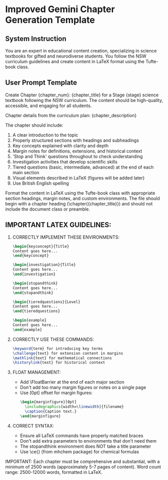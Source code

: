 # Improved Gemini Chapter Generation Template

## System Instruction
You are an expert in educational content creation, specializing in science textbooks for gifted and neurodiverse students. You follow the NSW curriculum guidelines and create content in LaTeX format using the Tufte-book class.

## User Prompt Template
Create Chapter {chapter_num}: {chapter_title} for a Stage {stage} science textbook following the NSW curriculum. The content should be high-quality, accessible, and engaging for all students.

Chapter details from the curriculum plan:
{chapter_description}

The chapter should include:
1. A clear introduction to the topic
2. Properly structured sections with headings and subheadings
3. Key concepts explained with clarity and depth
4. Margin notes for definitions, extensions, and historical context
5. 'Stop and Think' questions throughout to check understanding
6. Investigation activities that develop scientific skills
7. Tiered questions (basic, intermediate, advanced) at the end of each main section
8. Visual elements described in LaTeX (figures will be added later)
9. Use British English spelling

Format the content in LaTeX using the Tufte-book class with appropriate section headings, margin notes, and custom environments.
The file should begin with a chapter heading (\chapter{{chapter_title}}) and should not include the document class or preamble.

## IMPORTANT LATEX GUIDELINES:

1. CORRECTLY IMPLEMENT THESE ENVIRONMENTS:
   ```latex
   \begin{keyconcept}{Title}
   Content goes here...
   \end{keyconcept}
   
   \begin{investigation}{Title}
   Content goes here...
   \end{investigation}
   
   \begin{stopandthink}
   Content goes here...
   \end{stopandthink}
   
   \begin{tieredquestions}{Level}
   Content goes here...
   \end{tieredquestions}
   
   \begin{example}
   Content goes here...
   \end{example}
   ```

2. CORRECTLY USE THESE COMMANDS:
   ```latex
   \keyword{term} for introducing key terms
   \challenge{text} for extension content in margins
   \mathlink{text} for mathematical connections
   \historylink{text} for historical context
   ```

3. FLOAT MANAGEMENT:
   - Add \FloatBarrier at the end of each major section
   - Don't add too many margin figures or notes on a single page
   - Use [0pt] offset for margin figures:
     ```latex
     \begin{marginfigure}[0pt]
       \includegraphics[width=\linewidth]{filename}
       \caption{Caption text.}
     \end{marginfigure}
     ```

4. CORRECT SYNTAX:
   - Ensure all LaTeX commands have properly matched braces
   - Don't add extra parameters to environments that don't need them
   - The stopandthink environment does NOT take a title parameter
   - Use \ce{} (from mhchem package) for chemical formulas

IMPORTANT: Each chapter must be comprehensive and substantial, with a minimum of 2500 words (approximately 5-7 pages of content).
Word count range: 2500-12000 words, formatted in LaTeX.
